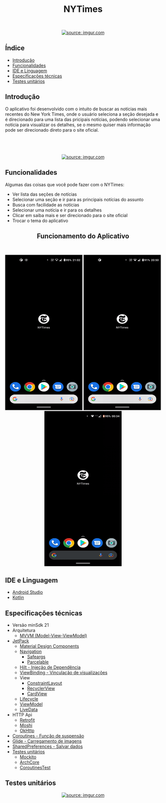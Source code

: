 <h1 align="center"> NYTimes </h1> <br>
<p align="center">
  <a href="https://imgur.com/Bv2YfNs">
    <img src="https://i.imgur.com/Bv2YfNs.png" title="source: imgur.com" width="200"/>
  </a>
</p>

## Índice
- [Introdução](#introdução)
- [Funcionalidades](#funcionalidades)
- [IDE e Linguagem](#ide-e-linguagem)
- [Especificações técnicas](especificações-técnicas)
- [Testes unitários](testes-unitarios)

## Introdução
O aplicativo foi desenvolvido com o intuito de buscar as notícias mais recentes do New York Times, onde o usuário seleciona a seção desejada e é direcionado para uma lista das pricipais notícias, podendo selecionar uma notícia para visualizar os detalhes, se o mesmo quiser mais informação pode ser direcionado direto para o site oficial.

<h1 align="center"> </h1> <br>
<p align="center">
  <a href="https://imgur.com/1VqW5Ig">
    <img src="https://i.imgur.com/1VqW5Ig.jpg" title="source: imgur.com" width="500"/>
  </a>
 </p>
 
## Funcionalidades
Algumas das coisas que você pode fazer com o NYTimes:

* Ver lista das seções de notícias
* Selecionar uma seção e ir para as principais notícias do assunto
* Busca com facilidade as notícias
* Selecionar uma notícia e ir para os detalhes
* Clicar em saiba mais e ser direcionado para o site oficial
* Trocar o tema do aplicativo

<h2 align="center"> Funcionamento do Aplicativo </h2> <br>
<p align="center">
     <img alt="gif" src="https://github.com/robertoazd/NYTimes/blob/develop/gifs/light.gif" width="250" height="500"/>
     <img alt="gif" src="https://github.com/robertoazd/NYTimes/blob/develop/gifs/change.gif" width="250" height="500"/>
     <img alt="gif" src="https://github.com/robertoazd/NYTimes/blob/develop/gifs/dark.gif" width="250" height="500"/>
</p>

## IDE e Linguagem
* [Android Studio](https://developer.android.com/studio)
* [Kotlin](https://kotlinlang.org/)

## Especificações técnicas
* Versão minSdk 21
* Arquitetura
  * [MVVM (Model-View-ViewModel)](https://medium.com/android-news/getting-started-with-android-architecture-components-and-mvvm-156a96a1bd05)
* [JetPack](https://developer.android.com/jetpack)
  * [Material Design Components](https://material.io/develop/android)
  * [Navigation](https://developer.android.com/jetpack/androidx/releases/navigation)
    * [Safeargs](https://developer.android.com/guide/navigation/navigation-pass-data)
    * [Parcelable](https://developer.android.com/kotlin/parcelize?hl=pt-br)
  * [Hilt - Injeção de Dependência](https://developer.android.com/jetpack/androidx/releases/hilt)
  * [ViewBinding - Vinculação de visualizações](https://developer.android.com/topic/libraries/view-binding)
  * View
    * [ConstraintLayout](https://developer.android.com/jetpack/androidx/releases/constraintlayout)
    * [RecyclerView](https://developer.android.com/jetpack/androidx/releases/recyclerview)
    * [CardView](https://developer.android.com/jetpack/androidx/releases/cardview)
  * [Lifecycle](https://developer.android.com/jetpack/androidx/releases/lifecycle)
  * [ViewModel](https://developer.android.com/topic/libraries/architecture/viewmodel?hl=pt-br)
  * [LiveData](https://developer.android.com/topic/libraries/architecture/livedata?hl=pt-br)
* HTTP Api
  * [Retrofit](https://square.github.io/retrofit/)
  * [Moshi](https://github.com/square/moshi)
  * [OkHttp](https://github.com/square/okhttp)
* [Coroutines - Função de suspensão](https://kotlinlang.org/docs/coroutines-guide.html)
* [Glide - Carregamento de imagens](https://github.com/bumptech/glide)
* [SharedPreferences - Salvar dados](https://developer.android.com/training/data-storage/shared-preferences?hl=pt-br)
* [Testes unitários](https://developer.android.com/training/testing/unit-testing/local-unit-tests?hl=pt-br)
  * [Mockito](https://github.com/mockito/mockito)
  * [ArchCore](https://developer.android.com/jetpack/androidx/releases/arch-core?hl=pt-br)
  * [CoroutinesTest](https://kotlinlang.org/api/kotlinx.coroutines/kotlinx-coroutines-test/)

## Testes unitários
<p align="center">
  <a href="https://imgur.com/kf7uVBg">
    <img src="https://i.imgur.com/kf7uVBg.png" title="source: imgur.com" />
  </a>
</p>




